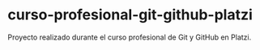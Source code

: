 # curso-profesional-git-github-platzi
Proyecto realizado durante el curso profesional de Git y GitHub en Platzi.

